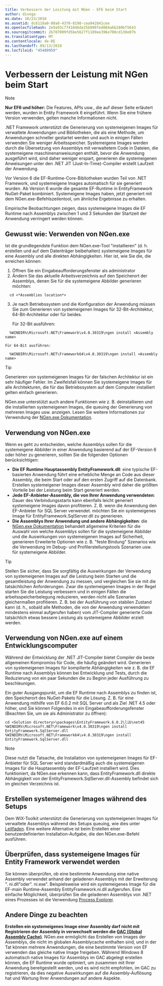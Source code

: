 ```yaml
---
title: Verbessern der Leistung mit NGen - EF6 beim Start
author: divega
ms.date: 10/23/2016
ms.assetid: dc6110a0-80a0-4370-8190-cea942841cee
ms.openlocfilehash: 2e9a93c7741046da25b890fed084a6b280bf5643
ms.sourcegitcommit: 2b787009fd5be5627f1189ee396e708cd130e07b
ms.translationtype: MT
ms.contentlocale: de-DE
ms.lasthandoff: 09/13/2018
ms.locfileid: "45489959"
---
```

# <a name="improving-startup-performance-with-ngen"></a>Verbessern der Leistung mit NGen beim Start
> [!NOTE]
> **Nur EF6 und höher:** Die Features, APIs usw., die auf dieser Seite erläutert werden, wurden in Entity Framework 6 eingeführt. Wenn Sie eine frühere Version verwenden, gelten manche Informationen nicht.  

.NET Framework unterstützt die Generierung von systemeigenen Images für verwaltete Anwendungen und Bibliotheken, die als eine Methode, um Anwendungen schneller gestartet werden und auch in einigen Fällen verwenden Sie weniger Arbeitsspeicher. Systemeigene Images werden durch die Übersetzung von Assemblys mit verwaltetem Code in Dateien, die systemeigene maschinenanweisungen enthält, bevor die Anwendung ausgeführt wird, sind daher weniger erspart, generieren die systemeigenen Anweisungen unter den .NET JIT (Just-In-Time)-Compiler erstellt Laufzeit der Anwendung.  

Vor Version 6 die EF-Runtime-Core-Bibliotheken wurden Teil von .NET Framework, und systemeigene Images automatisch für sie generiert wurden. Ab Version 6 wurde die gesamte EF-Runtime in EntityFramework NuGet-Paket kombiniert. Systemeigene Images haben, jetzt generiert mit dem NGen.exe-Befehlszeilentool, um ähnliche Ergebnisse zu erhalten.  

Empirische Beobachtungen zeigen, dass systemeigene Images die EF Runtime nach Assemblys zwischen 1 und 3 Sekunden der Startzeit der Anwendung verringert werden können.  

## <a name="how-to-use-ngenexe"></a>Gewusst wie: Verwenden von NGen.exe  

Ist die grundlegendste Funktion dem NGen.exe-Tool "installieren" (d. h. erstellen und auf dem Datenträger beibehalten) systemeigene Images für eine Assembly und alle direkten Abhängigkeiten. Hier ist, wie Sie die, die erreichen können:  

1. Öffnen Sie ein Eingabeaufforderungsfenster als administrator  
2. Ändern Sie das aktuelle Arbeitsverzeichnis auf den Speicherort der Assemblys, denen Sie für die systemeigene Abbilder generieren möchten:  

  ``` console
    cd <*Assemblies location*>  
  ```
3. Je nach Betriebssystem und die Konfiguration der Anwendung müssen Sie zum Generieren von systemeigenen Images für 32-Bit-Architektur, 64-Bit-Architektur oder für beides.  

    Für 32-Bit ausführen:  
  ``` console
    %WINDIR%\Microsoft.NET\Framework\v4.0.30319\ngen install <Assembly name>  
  ```
    Für 64-Bit ausführen:
  ``` console
    %WINDIR%\Microsoft.NET\Framework64\v4.0.30319\ngen install <Assembly name>  
  ```

> [!TIP]
> Generieren von systemeigenen Images für der falschen Architektur ist ein sehr häufiger Fehler. Im Zweifelsfall können Sie systemeigene Images für alle Architekturen, die für das Betriebssystem auf dem Computer installiert gelten einfach generieren.  

NGen.exe unterstützt auch andere Funktionen wie z. B. deinstallieren und die installierten systemeigenen Images, die queuing der Generierung von mehreren Images usw. anzeigen. Lesen Sie weitere Informationen zur Verwendung der [NGen.exe Dokumentation](https://msdn.microsoft.com/library/6t9t5wcf.aspx).  

## <a name="when-to-use-ngenexe"></a>Verwendung von NGen.exe  

Wenn es geht zu entscheiden, welche Assemblys sollen für die systemeigene Abbilder in einer Anwendung basierend auf der EF-Version 6 oder höher zu generieren, sollten Sie die folgenden Optionen berücksichtigen:  

- **Die EF Runtime Hauptassembly EntityFramework.dll**: eine typische EF-basierten Anwendung führt eine erhebliche Menge an Code aus dieser Assembly, die beim Start oder auf den ersten Zugriff auf die Datenbank. Erstellen systemeigener Images dieser Assembly wird daher die größten Vorteile bei der Leistung beim Start generiert werden.  
- **Jede EF-Anbieter-Assembly, die von Ihrer Anwendung verwendeten**: Dauer des Verbindungsstarts kann ebenfalls leicht generiert systemeigene Images davon profitieren. Z. B. wenn die Anwendung den EF-Anbieter für SQL Server verwendet. möchten Sie ein systemeigenes Image für EntityFramework.SqlServer.dll zu generieren.  
- **Die Assemblys Ihrer Anwendung und andere Abhängigkeiten**: die [NGen.exe Dokumentation](https://msdn.microsoft.com/library/6t9t5wcf.aspx) behandelt allgemeine Kriterien für die Auswahl von welche Assemblys sollen für die systemeigene Abbilder und die Auswirkungen von systemeigenen Images auf Sicherheit, generieren Erweiterte Optionen wie z. B. "feste Bindung" Szenarios wie die Verwendung im Debug- und Profilerstellungstools Szenarien usw. für systemeigene Abbilder.  

> [!TIP]
> Stellen Sie sicher, dass Sie sorgfältig die Auswirkungen der Verwendung von systemeigenen Images auf die Leistung beim Starten und die gesamtleistung der Anwendung zu messen, und vergleichen Sie sie mit die tatsächlichen Anforderungen. Zwar die systemeigenen Images in der Regel starten Sie die Leistung verbessern und in einigen Fällen die arbeitsspeicherbelegung reduzieren, werden nicht alle Szenarien gleichermaßen profitieren. Z. B. bei der Ausführung von stabilen Zustand kann (d. h., sobald alle Methoden, die von der Anwendung verwendeten mindestens einmal aufgerufen haben) vom JIT-Compiler generierte Code tatsächlich etwas bessere Leistung als systemeigene Abbilder erzielt werden.  

## <a name="using-ngenexe-in-a-development-machine"></a>Verwendung von NGen.exe auf einem Entwicklungscomputer  

Während der Entwicklung der .NET JIT-Compiler bietet Compiler die beste allgemeinen Kompromiss für Code, die häufig geändert wird. Generieren von systemeigenen Images für kompilierte Abhängigkeiten wie z. B. die EF Runtime nach Assemblys können bei Entwicklung und Tests, durch die Reduzierung von ein paar Sekunden die zu Beginn jeder Ausführung zu beschleunigen.  

Ein guter Ausgangspunkt, um die EF Runtime nach Assemblys zu finden ist, den Speicherort des NuGet-Pakets für die Lösung. Z. B. für eine Anwendung mithilfe von EF 6.0.2 mit SQL Server und als Ziel .NET 4.5 oder höher, und Sie können Folgendes in ein Eingabeaufforderungsfenster (Beachten Sie, um sie als Administrator zu öffnen):  

``` console
cd <Solution directory>\packages\EntityFramework.6.0.2\lib\net45
%WINDIR%\Microsoft.NET\Framework\v4.0.30319\ngen install EntityFramework.SqlServer.dll
%WINDIR%\Microsoft.NET\Framework64\v4.0.30319\ngen install EntityFramework.SqlServer.dll
```  

> [!NOTE]
> Diese nutzt die Tatsache, die Installation von systemeigenen Images für EF-Anbieter für SQL Server wird standardmäßig auch die systemeigenen Images für die Hauptassembly der EF-Laufzeit installiert wird. Dies funktioniert, da NGen.exe erkennen kann, dass EntityFramework.dll direkte Abhängigkeit von der EntityFramework.SqlServer.dll-Assembly befindet sich im gleichen Verzeichnis ist.  

## <a name="creating-native-images-during-setup"></a>Erstellen systemeigener Images während des Setups  

Dem WiX-Toolkit unterstützt die Generierung von systemeigenen Images für verwaltete Assemblys während des Setups queuing, wie dies unter [Leitfaden](http://wixtoolset.org/documentation/manual/v3/howtos/files_and_registry/ngen_managed_assemblies.html). Eine weitere Alternative ist beim Erstellen einer benutzerdefinierten Installation-Aufgabe, die den NGen.exe-Befehl ausführen.  

## <a name="verifying-that-native-images-are-being-used-for-ef"></a>Überprüfen, dass systemeigene Images für Entity Framework verwendet werden  

Sie können überprüfen, ob eine bestimmte Anwendung eine native Assembly verwendet anhand der geladenen Assemblys mit der Erweiterung ". ni.dll"oder". ni.exe". Beispielsweise wird ein systemeigenes Image für die EF-main Runtime-Assembly EntityFramework.ni.dll aufgerufen. Eine einfache Möglichkeit, überprüfen Sie die geladenen Assemblys von .NET eines Prozesses ist die Verwendung [Process Explorer](https://technet.microsoft.com/sysinternals/bb896653).  

## <a name="other-things-to-be-aware-of"></a>Andere Dinge zu beachten  

**Erstellen ein systemeigenes Image einer Assembly darf nicht mit Registrieren der Assembly in verwechselt werden die [GAC (Global Assembly Cache)](https://msdn.microsoft.com/library/yf1d93sz.aspx)**. NGen.exe ermöglicht das Erstellen von Images der Assemblys, die nicht im globalen Assemblycache enthalten sind, und in der Tat können mehrere Anwendungen, die eine bestimmte Version von EF verwenden das gleiche native Image freigeben. Während Windows 8 automatisch native Images für Assemblys im GAC abgelegt erstellen können, die EF Runtime wurde optimiert, um zusammen mit Ihrer Anwendung bereitgestellt werden, und es wird nicht empfohlen, im GAC zu registrieren, da dies negative Auswirkungen auf die Assembly-Auflösung hat und Wartung Ihrer Anwendungen auf andere Aspekte.  
